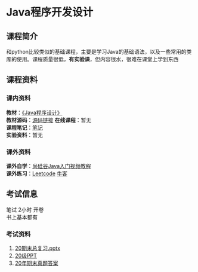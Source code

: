 # Java程序开发设计
## 课程简介
和python比较类似的基础课程，主要是学习Java的基础语法，以及一些常用的类库的使用。课程质量很低，**有实验课**，但内容很水，很难在课堂上学到东西  
## 课程资料
### 课内资料
**教材**：[《Java程序设计》](https://github.com/CQU-CS-Wiki/CQU-CS-Wiki.github.io/blob/main/files/Java/Java%E7%A8%8B%E5%BA%8F%E8%AE%BE%E8%AE%A1%20%20%E7%AC%AC2%E7%89%88_14170108.pdf)  
**教材源码**：[源码链接](https://github.com/CQU-CS-Wiki/CQU-CS-Wiki.github.io/blob/main/files/Java/%E6%95%99%E6%9D%90%E6%BA%90%E7%A0%81.zip)
**在线课程**：暂无  
**课程笔记**：[笔记](https://github.com/CQU-CS-Wiki/CQU-CS-Wiki.github.io/blob/main/files/Java/Java%E5%AD%A6%E4%B9%A0%E7%AC%94%E8%AE%B0.md)  
**实验资料**：暂无
### 课外资料
**课外自学**：[尚硅谷Java入门视频教程](https://www.bilibili.com/video/BV1Kb411W75N?spm_id_from=333.999.0.0)  
**课外练习**：[Leetcode](https://leetcode.cn) [牛客](https://www.nowcoder.com/)
## 考试信息
笔试 2小时 开卷  
书上基本都有  
### 考试资料
1. [20期末总复习.pptx](https://github.com/CQU-CS-Wiki/CQU-CS-Wiki.github.io/blob/main/files/Java/%E6%80%BB%E5%A4%8D%E4%B9%A02020Java.pptx)  
2. [20级PPT](https://github.com/CQU-CS-Wiki/CQU-CS-Wiki.github.io/blob/main/files/Java/20%E7%BA%A7ppt.zip)  
3. [20年期末真题答案](https://github.com/CQU-CS-Wiki/CQU-CS-Wiki.github.io/blob/main/files/Java/JAVA%E7%A8%8B%E5%BA%8F%E8%AE%BE%E8%AE%A12020%E5%B9%B4%E8%80%83%E9%A2%98%EF%BC%88%E7%AD%94%E6%A1%88%EF%BC%89..docx)  